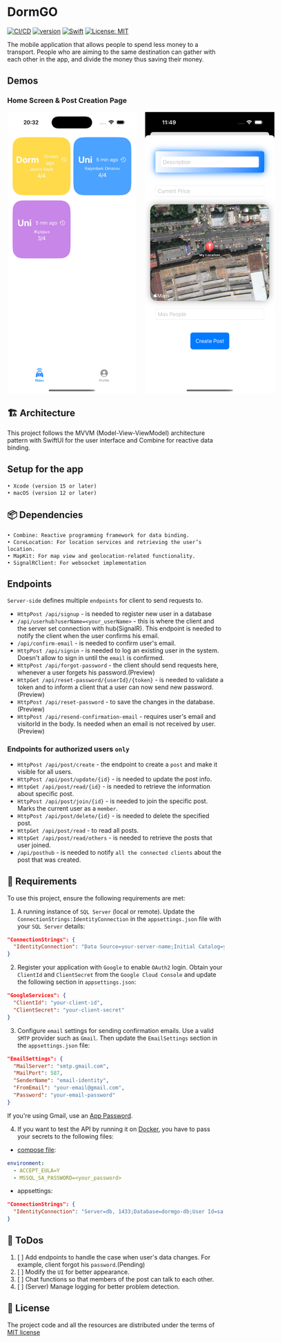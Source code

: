 # DormGO
[![CI/CD](https://github.com/blendereru/DormGO/actions/workflows/release.yml/badge.svg)](https://github.com/blendereru/DormGO/actions/workflows/release.yml)
<a href="https://dotnet.microsoft.com/en-us/"><img src="https://img.shields.io/badge/version-8.0-600aa6?style=flat&logo=dotnet&link=https://dotnet.microsoft.com/en-us/" alt="version" /></a>
<a href="https://www.swift.org/"><img src="https://img.shields.io/badge/Swift-5.0-e35424?style=flat&logo=swift&logoColor=white&link=https://www.swift.org/" alt="Swift" /></a>
[![License: MIT](https://img.shields.io/badge/license-MIT-blue.svg)](https://opensource.org/licenses/MIT)

The mobile application that allows people to spend less money to a transport. People who are aiming to the
same destination can gather with each other in the app, and divide the money thus saving their money.
## Demos
### Home Screen & Post Creation Page
<div style="display: flex; gap: 20px;">
  <img src="resources/screen.jpg" width="300" />
  <img src="resources/screen2.png" width="300" />
</div>

## 🏗️ Architecture
This project follows the MVVM (Model-View-ViewModel) architecture pattern with SwiftUI for the user interface and Combine for reactive data binding.

## Setup for the app
    • Xcode (version 15 or later)
    • macOS (version 12 or later)

## 📦 Dependencies
    • Combine: Reactive programming framework for data binding.
    • CoreLocation: For location services and retrieving the user’s location.
    • MapKit: For map view and geolocation-related functionality.
    • SignalRClient: For websocket implementation
## Endpoints
`Server-side` defines multiple `endpoints` for client to send requests to. 
* `HttpPost /api/signup` - is needed to register new user in a database
* `/api/userhub?userName=<your_userName>` - this is where the client and the server set connection with hub(SignalR).
This endpoint is needed to notify the client when the user confirms his email.
* `/api/confirm-email` - is needed to confirm user's email.
* `HttpPost /api/signin` - is needed to log an existing user in the system. Doesn't allow to sign in until the `email` is confirmed.
* `HttpPost /api/forgot-password` - the client should send requests here, whenever a user forgets his password.(Preview)
* `HttpGet /api/reset-password/{userId}/{token}` - is needed to validate a token and to inform a client that a user can now send new password.(Preview)
* `HttpPost /api/reset-password` - to save the changes in the database.(Preview)
* `HttpPost /api/resend-confirmation-email` - requires user's email and visitorId in the body. Is needed when an email is not received by user.(Preview) 
### Endpoints for authorized users `only`
* `HttpPost /api/post/create` - the endpoint to create a `post` and make it visible for all users.
* `HttpPost /api/post/update/{id}` - is needed to update the post info.
* `HttpGet /api/post/read/{id}` - is needed to retrieve the information about specific post.
* `HttpPost /api/post/join/{id}` - is needed to join the specific post. Marks the current user as a `member`.
* `HttpPost /api/post/delete/{id}` - is needed to delete the specified post.
* `HttpGet /api/post/read` - to read all posts.
* `HttpGet /api/post/read/others` - is needed to retrieve the posts that user joined.
* `/api/posthub` - is needed to notify `all the connected clients` about the post that was created.

## 🚨 Requirements
To use this project, ensure the following requirements are met:
1. A running instance of `SQL Server` (local or remote). Update the `ConnectionStrings:IdentityConnection` in the
`appsettings.json` file with your `SQL Server` details:
```json
"ConnectionStrings": {
  "IdentityConnection": "Data Source=your-server-name;Initial Catalog=your-database-name;Integrated Security=True;"
}
```
2. Register your application with `Google` to enable `OAuth2` login. Obtain your `ClientId` and `ClientSecret` from the `Google Cloud Console` and
update the following section in `appsettings.json`:
```json
"GoogleServices": {
  "ClientId": "your-client-id",
  "ClientSecret": "your-client-secret"
}
```
3. Configure `email` settings for sending confirmation emails. Use a valid `SMTP` provider such as `Gmail`. Then
update the `EmailSettings` section in the `appsettings.json` file:
```json
"EmailSettings": {
  "MailServer": "smtp.gmail.com",
  "MailPort": 587,
  "SenderName": "email-identity",
  "FromEmail": "your-email@gmail.com",
  "Password": "your-email-password"
}
```
If you're using Gmail, use an [App Password](https://support.google.com/accounts/answer/185833?hl=en).

4. If you want to test the API by running it on [Docker](https://www.docker.com/get-started/),
you have to pass your secrets to the following files:
* [compose file](https://github.com/blendereru/LoginForm/blob/1c92e0acf566d70069fcfa99a24913562baa6e65/compose.yaml): 
```yaml
environment:
  - ACCEPT_EULA=Y
  - MSSQL_SA_PASSWORD=<your_password>
```
* appsettings:
```json
"ConnectionStrings": {
  "IdentityConnection": "Server=db, 1433;Database=dormgo-db;User Id=sa;Password=<your_password>;TrustServerCertificate=true"
}
```
## 🎯 ToDos
1. [ ] Add endpoints to handle the case when user's data changes. For example, client forgot his `password`.(Pending)
2. [ ] Modify the `UI` for better appearance.
3. [ ] Chat functions so that members of the post can talk to each other.
4. [ ] (Server) Manage logging for better problem detection.
## 📗 License
The project code and all the resources are distributed under the terms of [MIT license](https://github.com/blendereru/LoginForm/blob/f9ec9cd269e0b785c8a7b778e4d4f16fdb4a1427/LICENSE)


